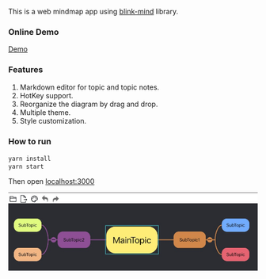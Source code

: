 This is a web mindmap app using [blink-mind](https://github.com/awehook/blink-mind) library.

### Online Demo

[Demo](https://awehook.github.io/react-mindmap/)


### Features

1. Markdown editor for topic and topic notes.
2. HotKey support.
3. Reorganize the diagram by drag and drop.
4. Multiple theme. 
5. Style customization.

### How to run
```
yarn install
yarn start
```

Then open [localhost:3000](http://localhost:3000)

![image](./screenshots/example-mindmap.jpg)
